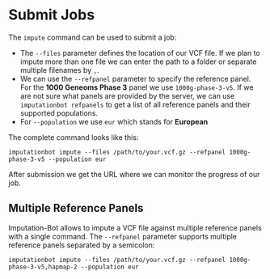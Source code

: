 # Submit Jobs

The `impute` command can be used to submit a job:

- The `--files` parameter defines the location of our VCF file. If we plan to impute more than one file we can enter the path to a folder or separate multiple filenames by `,`.
- We can use the `--refpanel` parameter to specify the reference panel. For the **1000 Geneoms Phase 3** panel we use `1000g-phase-3-v5`. If we are not sure what panels are provided by the server, we can use `imputationbot refpanels` to get a list of all reference panels and their supported populations.
- For `--population` we use `eur` which stands for **European**

The complete command looks like this:

```
imputationbot impute --files /path/to/your.vcf.gz --refpanel 1000g-phase-3-v5 --population eur
```

After submission we get the URL where we can monitor the progress of our job.

## Multiple Reference Panels

Imputation-Bot allows to impute a VCF file against multiple reference panels with a single command. The `--refpanel` parameter supports multiple reference panels separated by a semicolon:

```
imputationbot impute --files /path/to/your.vcf.gz --refpanel 1000g-phase-3-v5,hapmap-2 --population eur
```
